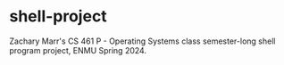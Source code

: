 # shell-project
Zachary Marr's CS 461 P - Operating Systems class semester-long shell program project, ENMU Spring 2024. 
